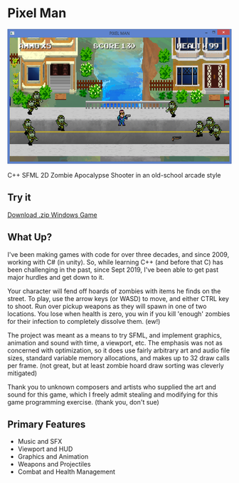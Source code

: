 # Pixel Man

![PixelMan](/PixelMan%20Development/Screenshot.png?raw=true "PixelMan")

C++ SFML 2D Zombie Apocalypse Shooter in an old-school arcade style

## Try it
[Download .zip Windows Game](/PixelMan%20Development/Pixel%20Man%20Game.zip)

## What Up?
I've been making games with code for over three decades, and since 2009, working with C# (in unity). So, while learning C++ (and before that C) has been challenging in the past, since Sept 2019, I've been able to get past major hurdles and get down to it.

Your character will fend off hoards of zombies with items he finds on the street. To play, use the arrow keys (or WASD) to move, and either CTRL key to shoot. Run over pickup weapons as they will spawn in one of two locations. You lose when health is zero, you win if you kill 'enough' zombies for their infection to completely dissolve them. (ew!)

The project was meant as a means to try SFML, and implement graphics, animation and sound with time, a viewport, etc. The emphasis was not as concerned with optimization, so it does use fairly arbitrary art and audio file sizes, standard variable memory allocations, and makes up to 32 draw calls per frame. (not great, but at least zombie hoard draw sorting was cleverly mitigated)

Thank you to unknown composers and artists who supplied the art and sound for this game, which I freely admit stealing and modifying for this game programming exercise. (thank you, don't sue)

## Primary Features
* Music and SFX
* Viewport and HUD
* Graphics and Animation
* Weapons and Projectiles
* Combat and Health Management
